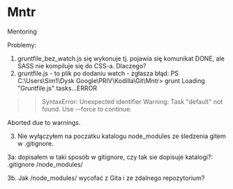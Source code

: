 # Mntr
Mentoring

Problemy:
1. gruntfile_bez_watch.js się wykonuje tj. pojawia się komunikat DONE, ale SASS nie kompiluje się do CSS-a. Dlaczego?
2. gruntfile.js - to plik po dodaniu watch - zgłasza błąd:
PS C:\Users\Sim1\Dysk Google\PRIV\Kodilla\Git\Mntr> grunt
Loading "Gruntfile.js" tasks...ERROR
>> SyntaxError: Unexpected identifier
Warning: Task "default" not found. Use --force to continue.

Aborted due to warnings.

3. Nie wyłączyłem na poczatku katalogu node_modules ze śledzenia gitem w .gitignore. 

3a: dopisałem w taki sposób w gitignore, czy tak sie dopisuje katalogi?:
.gitignore
/node_modules/

3b. Jak /node_modules/ wycofać z Gita i ze zdalnego repozytorium?
